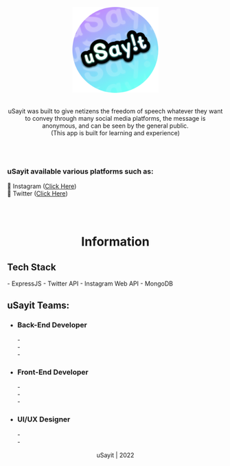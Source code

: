 <div align="center">
  <img src="uSayit.png" alt="Your image url" width="200" height="200">
  <br><br>
	<p>
		uSayit was built to give netizens the freedom of speech whatever they want to convey through many social media platforms, the message is anonymous, and can be seen by the general public. <br>
		(This app is built for learning and experience)
	</p>
</div>
    <br><br>
    <h3>uSayit available various platforms such as:</h3>
    🔹 Instagram (<a href="https://www.instagram.com/usayit.id">Click Here</a>)
    <br>
    🔹 Twitter (<a href="https://twitter.com/usayit_">Click Here</a>)
    
<br><br>

<div align="center">
	<h1>Information</h1>
</div>
<h2>Tech Stack</h2>
- ExpressJS
- Twitter API
- Instagram Web API
- MongoDB

<h2>uSayit Teams:</h2>

- <h3>Back-End Developer</h3>
    - <br>
    - <br>
    - <br>
    
- <h3>Front-End Developer</h3>
    - <br>
    - <br>
    - <br>
 
- <h3>UI/UX Designer</h3>
    - <br>
    - <br>

<p align="center">uSayit | 2022</p>
